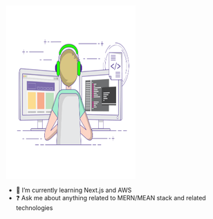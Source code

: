 <div>
  <img src="https://raw.githubusercontent.com/devSouvik/devSouvik/master/gif3.gif" alt="Coding" height="400" width="300">
  
  <ul>
    <li>🌱 I’m currently learning Next.js and AWS</li>
    <li>❓ Ask me about anything related to MERN/MEAN stack and related technologies</li>
  </ul>
</div>
